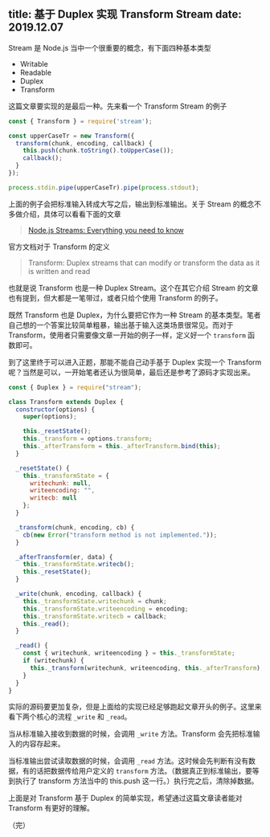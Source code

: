 title: 基于 Duplex 实现 Transform Stream
date: 2019.12.07
---

Stream 是 Node.js 当中一个很重要的概念，有下面四种基本类型

- Writable
- Readable
- Duplex
- Transform

这篇文章要实现的是最后一种。先来看一个 Transform Stream 的例子

```js
const { Transform } = require('stream');

const upperCaseTr = new Transform({
  transform(chunk, encoding, callback) {
    this.push(chunk.toString().toUpperCase());
    callback();
  }
});

process.stdin.pipe(upperCaseTr).pipe(process.stdout);
```

上面的例子会把标准输入转成大写之后，输出到标准输出。关于 Stream 的概念不多做介绍，具体可以看看下面的文章

> [Node.js Streams: Everything you need to know](https://www.freecodecamp.org/news/node-js-streams-everything-you-need-to-know-c9141306be93/)

官方文档对于 Transform 的定义

> Transform: Duplex streams that can modify or transform the data as it is written and read

也就是说 Transform 也是一种 Duplex Stream。这个在其它介绍 Stream 的文章也有提到，但大都是一笔带过，或者只给个使用 Transform 的例子。

既然 Transform 也是 Duplex，为什么要把它作为一种 Stream 的基本类型。笔者自己想的一个答案比较简单粗暴，输出基于输入这类场景很常见。而对于 Transform，使用者只需要像文章一开始的例子一样，定义好一个 `transform` 函数即可。

到了这里终于可以进入正题，那能不能自己动手基于 Duplex 实现一个 Transform 呢？当然是可以，一开始笔者还认为很简单，最后还是参考了源码才实现出来。

```js
const { Duplex } = require("stream");

class Transform extends Duplex {
  constructor(options) {
    super(options);

    this._resetState();
    this._transform = options.transform;
    this._afterTransform = this._afterTransform.bind(this);
  }

  _resetState() {
    this._transformState = {
      writechunk: null,
      writeencoding: "",
      writecb: null
    };
  }

  _transform(chunk, encoding, cb) {
    cb(new Error("transform method is not implemented."));
  }

  _afterTransform(er, data) {
    this._transformState.writecb();
    this._resetState();
  }

  _write(chunk, encoding, callback) {
    this._transformState.writechunk = chunk;
    this._transformState.writeencoding = encoding;
    this._transformState.writecb = callback;
    this._read();
  }

  _read() {
    const { writechunk, writeencoding } = this._transformState;
    if (writechunk) {
      this._transform(writechunk, writeencoding, this._afterTransform);
    }
  }
}
```

实际的源码要更加复杂，但是上面给的实现已经足够跑起文章开头的例子。这里来看下两个核心的流程 `_write` 和 `_read`。

当从标准输入接收到数据的时候，会调用 `_write` 方法。Transform 会先把标准输入的内容存起来。

当标准输出尝试读取数据的时候，会调用 `_read` 方法。这时候会先判断有没有数据，有的话把数据传给用户定义的 `transform` 方法。（数据真正到标准输出，要等到执行了 transform 方法当中的 this.push 这一行。）执行完之后，清除掉数据。

上面是对 Transform 基于 Duplex 的简单实现，希望通过这篇文章读者能对 Transform 有更好的理解。

（完）
